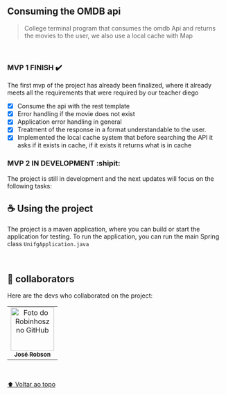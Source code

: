 <h2 id="unifg">Consuming the OMDB api</h2>



> College terminal program that consumes the omdb Api and returns the movies to the user, we also use a local cache with Map

<br>

### MVP 1 FINISH :heavy_check_mark:
The first mvp of the project has already been finalized, where it already meets all the requirements that were required by our teacher diego
- [x] Consume the api with the rest template
- [x] Error handling if the movie does not exist
- [x] Application error handling in general
- [x] Treatment of the response in a format understandable to the user.
- [x] Implemented the local cache system that before searching the API it asks if it exists in cache, if it exists it returns what is in cache

### MVP 2 IN DEVELOPMENT :shipit:
The project is still in development and the next updates will focus on the following tasks:
<br>

## ☕ Using the project

The project is a maven application, where you can build or start the application for testing. To run the application, you can run the main Spring class ```UnifgApplication.java```

<br>

## 🤝 collaborators

Here are the devs who collaborated on the project:

<table>
  <tr>
    <td align="center">
      <a href="#">
        <img src="https://avatars.githubusercontent.com/u/82779533?v=4" width="100px;" alt="Foto do Robinhosz no GitHub"/><br>
        <sub>
          <b>José Robson</b>
        </sub>
      </a>
    </td>
  </tr>
</table>

<br>

[⬆ Voltar ao topo](#unifg)<br>
